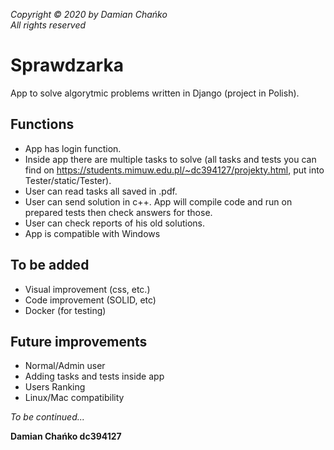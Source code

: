 
*Copyright © 2020 by Damian Chańko*<br/>
*All rights reserved*<br/>


# Sprawdzarka
App to solve algorytmic problems written in Django (project in Polish).

## Functions
- App has login function.
- Inside app there are multiple tasks to solve (all tasks and tests you can find on https://students.mimuw.edu.pl/~dc394127/projekty.html, put into Tester/static/Tester).
- User can read tasks all saved in .pdf.
- User can send solution in c++. App will compile code and run on prepared tests then check answers for those.
- User can check reports of his old solutions.
- App is compatible with Windows

## To be added
- Visual improvement (css, etc.)
- Code improvement (SOLID, etc)
- Docker (for testing)

## Future improvements
- Normal/Admin user
- Adding tasks and tests inside app
- Users Ranking
- Linux/Mac compatibility 

*To be continued...*

**Damian Chańko dc394127**

